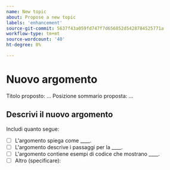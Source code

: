 ```yaml
---
name: New topic
about: Propose a new topic
labels: 'enhancement'
source-git-commit: 5637f43a059fd747f7d656852d5428784525771a
workflow-type: tm+mt
source-wordcount: '40'
ht-degree: 0%

---
```



# Nuovo argomento

Titolo proposto: ...
Posizione sommario proposta: ...

## Descrivi il nuovo argomento

<!-- (REQUIRED) Describe the new content. Provide as much detail and as many resources as you can. -->

Includi quanto segue:

- [ ] L&#39;argomento spiega come ____.
- [ ] L&#39;argomento descrive i passaggi per la ____.
- [ ] L&#39;argomento contiene esempi di codice che mostrano ____.
- [ ] Altro (specificare):

<!-- Thank you for taking the time to report the issue. -->
